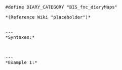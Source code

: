 <pre>#define DIARY_CATEGORY	"BIS_fnc_diaryMaps"

*(Reference Wiki "placeholder")*


---
*Syntaxes:*

<!-- [] call `BIS_fnc_diaryMaps` -->

---
*Example 1:*

<!-- 
```sqf
[] call BIS_fnc_diaryMaps;
``` -->